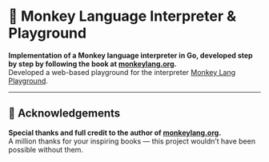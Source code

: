 # 🐒 Monkey Language Interpreter & Playground

**Implementation of a Monkey language interpreter in Go, developed step by step by following the book at [monkeylang.org](https://monkeylang.org/).**  
Developed a web-based playground for the interpreter [Monkey Lang Playground](https://monkey-lang-playground.vercel.app/).

---

## 🙏 Acknowledgements

**Special thanks and full credit to the author of [monkeylang.org](https://monkeylang.org/).**  
A million thanks for your inspiring books — this project wouldn’t have been possible without them.
